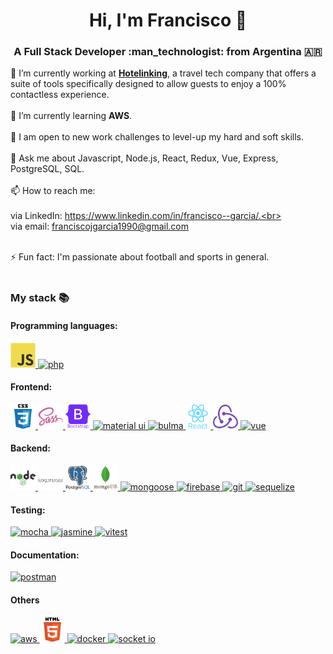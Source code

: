 <h1 align="center">Hi, I'm Francisco 👋</h1>
<h3 align="center">A Full Stack Developer :man_technologist: from Argentina 🇦🇷</h3>

🔭 I’m currently working at [**Hotelinking**](https://hotelinking.com), a travel tech company that offers a suite of tools specifically designed to allow guests to enjoy a 100% contactless experience.<br><br>
🌱 I’m currently learning **AWS**.<br><br>
👯 I am open to new work challenges to level-up my hard and soft skills.<br><br>
💬 Ask me about Javascript, Node.js, React, Redux, Vue, Express, PostgreSQL, SQL. <br><br>
📫 How to reach me:<br><br>
      via LinkedIn: https://www.linkedin.com/in/francisco--garcia/.<br><br>
      via email: franciscojgarcia1990@gmail.com<br><br>

⚡ Fun fact: I'm passionate about football and sports in general. <br><br>


<h3 align="left">My stack 📚</h3>

<h4 align="left">Programming languages:</h4>
<p align="left"> 
<a href="https://developer.mozilla.org/en-US/docs/Web/JavaScript" target="blank" rel="noreferrer"> 
<img src="https://raw.githubusercontent.com/devicons/devicon/master/icons/javascript/javascript-original.svg" alt="javascript" width="40" height="40"/> 
</a> 
<a href="https://www.php.net/manual/es/intro-whatis.php" target="blank" rel="noreferrer"> 
<img src="https://encrypted-tbn0.gstatic.com/images?q=tbn:ANd9GcQbl2Q2_Mva5lOZsYdWkzgnqKztOy4Gl4FVVw&usqp=CAU" alt="php" width="40" height="40"/> 
</a> 
</p>
<h4 align="left">Frontend:</h4>
<p align="left"> 
<a href="https://www.w3schools.com/css/" target="_blank" rel="noreferrer"> 
<img src="https://raw.githubusercontent.com/devicons/devicon/master/icons/css3/css3-original-wordmark.svg" alt="css3" width="40" height="40"/> 
</a> 
<a href="https://sass-lang.com" target="_blank" rel="noreferrer"> 
<img src="https://raw.githubusercontent.com/devicons/devicon/master/icons/sass/sass-original.svg" alt="sass" width="40" height="40"/> 
</a> 
<a href="https://getbootstrap.com" target="_blank" rel="noreferrer"> 
<img src="https://raw.githubusercontent.com/devicons/devicon/master/icons/bootstrap/bootstrap-plain-wordmark.svg" alt="bootstrap" width="40" height="40"/> 
</a> 
<a href="https://mui.com/" target="_blank" rel="noreferrer"> 
<img src="https://cdn.worldvectorlogo.com/logos/material-ui-1.svg" alt="material ui" width="40" height="40"/> 
</a> 
<a href="https://bulma.io/" target="_blank" rel="noreferrer"> 
<img src="https://raw.githubusercontent.com/gilbarbara/logos/804dc257b59e144eaca5bc6ffd16949752c6f789/logos/bulma.svg" alt="bulma" width="40" height="40"/> 
</a> 
<a href="https://reactjs.org/" target="_blank" rel="noreferrer"> 
<img src="https://raw.githubusercontent.com/devicons/devicon/master/icons/react/react-original-wordmark.svg" alt="react" width="40" height="40"/> 
</a>  
<a href="https://redux.js.org" target="_blank" rel="noreferrer"> 
<img src="https://raw.githubusercontent.com/devicons/devicon/master/icons/redux/redux-original.svg" alt="redux" width="40" height="40"/> 
</a> 
<a href="https://vuejs.org" target="_blank" rel="noreferrer"> 
<img src="https://encrypted-tbn0.gstatic.com/images?q=tbn:ANd9GcRZQDzc6Oa8RidACamYSovP7GobW1G4-RBzUw&usqp=CAU" alt="vue" width="40" height="40"/> 
</a> 
      
</p>
<h4 align="left">Backend:</h4>
<p align="left"> 
<a href="https://nodejs.org" target="_blank" rel="noreferrer"> 
<img src="https://raw.githubusercontent.com/devicons/devicon/master/icons/nodejs/nodejs-original-wordmark.svg" alt="nodejs" width="40" height="40"/>
</a> 
<a href="https://expressjs.com" target="_blank" rel="noreferrer"> 
<img src="https://raw.githubusercontent.com/devicons/devicon/master/icons/express/express-original-wordmark.svg" alt="express" width="40" height="30"/> </a> 
<a href="https://www.postgresql.org" target="_blank" rel="noreferrer"> 
<img src="https://raw.githubusercontent.com/devicons/devicon/master/icons/postgresql/postgresql-original-wordmark.svg" alt="postgresql" width="40" height="40"/> 
</a> 
<a href="https://www.mongodb.com/" target="_blank" rel="noreferrer"> 
<img src="https://raw.githubusercontent.com/devicons/devicon/master/icons/mongodb/mongodb-original-wordmark.svg" alt="mongodb" width="40" height="40"/> 
</a> 
<a href="https://mongoosejs.com/" target="_blank" rel="noreferrer"> 
<img src="https://ih1.redbubble.net/image.438912065.6243/flat,1000x1000,075,f.u3.jpg" target="_blank" rel="noreferrer" alt="mongoose" width="40" height="40"/> 
</a> 
<a href="https://firebase.google.com/" target="_blank" rel="noreferrer"> 
<img src="https://www.vectorlogo.zone/logos/firebase/firebase-icon.svg" alt="firebase" width="40" height="40"/> </a> 
<a href="https://git-scm.com/" target="_blank" rel="noreferrer"> 
<img src="https://www.vectorlogo.zone/logos/git-scm/git-scm-icon.svg" alt="git" width="40" height="40"/> 
</a> 
<a href="https://sequelize.org/" target="_blank" rel="noreferrer"> 
<img src="https://seeklogo.com/images/S/sequelize-logo-9A5075DB9F-seeklogo.com.png" alt="sequelize" width="40" height="40"> 
</a> 
</p>
<h4 align="left">Testing:</h4>
<p align="left"> 
<a href="https://mochajs.org" target="_blank" rel="noreferrer"> 
<img src="https://www.vectorlogo.zone/logos/mochajs/mochajs-icon.svg" alt="mocha" width="40" height="40"/> 
</a> 
<a href="https://jasmine.github.io/" target="_blank" rel="noreferrer"> <img src="https://www.vectorlogo.zone/logos/jasmine/jasmine-icon.svg" alt="jasmine" width="40" height="40"/> 
</a> 
<a href="https://vitest.dev/" target="_blank" rel="noreferrer"> 
<img src="https://user-images.githubusercontent.com/11247099/145112184-a9ff6727-661c-439d-9ada-963124a281f7.png" alt="vitest" width="40" height="40"/> 
</a> 
</p>


<h4 align="left">Documentation:</h4>
<p align="left"> 
<a href="https://postman.com" target="_blank" rel="noreferrer"> 
<img src="https://www.vectorlogo.zone/logos/getpostman/getpostman-icon.svg" alt="postman" width="40" height="40"/> 
</a> 
</p>


<h4 align="left">Others</h4>
<p align="left">
<a href="https://aws.amazon.com/es" target="_blank" rel="noreferrer"> 
<img src="https://a0.awsstatic.com/libra-css/images/logos/aws_logo_smile_1200x630.png" alt="aws" width="40" height="40"/> 
</a> 
<a href="https://www.w3.org/html/" target="_blank" rel="noreferrer"> 
<img src="https://raw.githubusercontent.com/devicons/devicon/master/icons/html5/html5-original-wordmark.svg" alt="html5" width="40" height="40"/> 
</a> 
<a href="https://www.docker.com/" target="_blank" rel="noreferrer"> 
<img src="https://www.docker.com/wp-content/uploads/2022/03/Moby-logo.png" alt="docker" width="40" height="40"/> 
</a> 
<a href="https://socket.io/" target="_blank" rel="noreferrer"> 
<img src="https://upload.wikimedia.org/wikipedia/commons/thumb/9/96/Socket-io.svg/1024px-Socket-io.svg.png" alt="socket io" width="40" height="40"/> 
